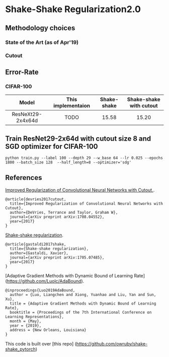 # Shake-Shake Regularization2.0

## Methodology choices

### State of the Art (as of Apr'19)

### Cutout

## Error-Rate

### CIFAR-100
|Model|This implementaion |Shake-shake|Shake-shake with cutout|
|:---:|:---:|:---:|:---:|
|ResNeXt29-2x4x64d | TODO |15.58 | 15.20|

## Train ResNet29-2x64d  with cutout size 8 and SGD optimizer for CIFAR-100 
```
python train.py --label 100 --depth 29 --w_base 64 --lr 0.025 --epochs 1800 --batch_size 128  --half_length=8 --optimizer='sdg'
```
## References

[Improved Regularization of Convolutional Neural Networks with Cutout.](https://github.com/uoguelph-mlrg/Cutout).
```
@article{devries2017cutout,  
  title={Improved Regularization of Convolutional Neural Networks with Cutout},  
  author={DeVries, Terrance and Taylor, Graham W},  
  journal={arXiv preprint arXiv:1708.04552},  
  year={2017}  
}
```
[Shake-shake regularization](https://github.com/xgastaldi/shake-shake).
```
@article{gastaldi2017shake,
  title={Shake-shake regularization},
  author={Gastaldi, Xavier},
  journal={arXiv preprint arXiv:1705.07485},
  year={2017}
}
```

[Adaptive Gradient Methods with Dynamic Bound of Learning Rate] (https://github.com/Luolc/AdaBound).

```text
@inproceedings{Luo2019AdaBound,
  author = {Luo, Liangchen and Xiong, Yuanhao and Liu, Yan and Sun, Xu},
  title = {Adaptive Gradient Methods with Dynamic Bound of Learning Rate},
  booktitle = {Proceedings of the 7th International Conference on Learning Representations},
  month = {May},
  year = {2019},
  address = {New Orleans, Louisiana}
}
```

This code is built over [this repo] (https://github.com/owruby/shake-shake_pytorch)
